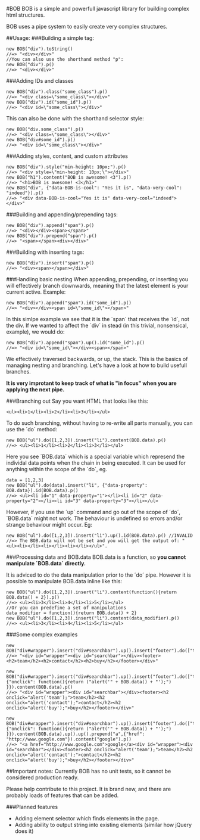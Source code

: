 #BOB
BOB is a simple and powerfull javascript library for building complex html structures. 

BOB uses a pipe system to easily create very complex structures.

##Usage:
###Building a simple tag:
    
    new BOB("div").toString() 
    //=> "<div></div>"
    //You can also use the shorthand method "p":
    new BOB("div").p()
    //=> "<div></div>"

###Adding IDs and classes
	
	new BOB("div").class("some_class").p()
    //=> "<div class=\"some_class\"></div>"
    new BOB("div").id("some_id").p()
    //=> "<div id=\"some_class\"></div>"

This can also be done with the shorthand selector style:

    new BOB("div.some_class").p()
    //=> "<div class=\"some_class\"></div>"
    new BOB("div#some_id").p()
    //=> "<div id=\"some_class\"></div>"

###Adding styles, content, and custom attributes
	
	new BOB("div").style("min-height: 10px;").p()
    //=> "<div style=\"min-height: 10px;\"></div>"
    new BOB("h1").content("BOB is awesome! <3").p()
    //=> "<h1>BOB is awesome! <3</h1>"
    new BOB("div", {"data-BOB-is-cool": "Yes it is", "data-very-cool": "indeed"}).p()
    //=> "<div data-BOB-is-cool="Yes it is" data-very-cool="indeed"></div>"

###Building and appending/prepending tags:

    new BOB("div").append("span").p()
    //=> "<div></div><span></span>"
    new BOB("div").prepend("span").p()
    //=> "<span></span><div></div>"

###Building with inserting tags:

    new BOB("div").insert("span").p()
    //=> "<div><span></span></div>"



###Handling basic nesting
When appending, prepending, or inserting you will effectively branch downwards, meaning that the latest element is your current active. Example:

	new BOB("div").append("span").id("some_id").p()
	//=> "<div></div><span id=\"some_id\"></span>"

In this simlpe example we see that it is the ´span´ that receives the ´id´, not the div. If we wanted to affect the ´div´ in stead (in this trivial, nonsensical, example), we would do:

	new BOB("div").append("span").up().id("some_id").p()
	//=> "<div id=\"some_id\"></div><span></span>"	

We effectively traversed backwards, or up, the stack. This is the basics of managing nesting and branching. Let's have a look at how to build usefull branches.

**It is very improtant to keep track of what is "in focus" when you are applying the next pipe.**


###Branching out
Say you want HTML that looks like this:

    <ul><li>1</li><li>2</li><li>3</li></ul>

To do such branching, without having to re-write all parts manually, you can use the ´do´ method:

    new BOB("ul").do([1,2,3]).insert("li").content(BOB.data).p()
    //=> <ul><li>1</li><li>2</li><li>3</li></ul>

Here you see ´BOB.data´ which is a special variable which represend the individal data points when the chain in being executed. It can be used for anything within the scope of the ´do´, eg.
	
	data = [1,2,3]
    new BOB("ul").do(data).insert("li", {"data-property": BOB.data}).id(BOB.data).p()
    //=> <ul><li id="1" data-property="1"></li><li id="2" data-property="2"></li><li id="3" data-property="3"></li></ul>

However, if you use the ´up´ command and go out of the scope of ´do´, ´BOB.data´ might not work. The behaviour is undefined so errors and/or strange behaviour might occur. Eg:

	new BOB("ul").do([1,2,3]).insert("li").up().id(BOB.data).p() //INVALID
    //=> The BOB.data will not be set and you will get the output of: "<ul><li></li><li></li><li></li></ul>".

###Processing data and BOB.data
BOB.data is a function, so **you cannot manipulate ´BOB.data´ directly.**

It is adviced to do the data manipulation prior to the ´do´ pipe. However it is possible to manipulate BOB.data inline like this:

	new BOB("ul").do([1,2,3]).insert("li").content(function(){return BOB.data() + 2}).p()
    //=> <ul><li>3</li><li>4</li><li>5</li></ul>
    //Or you can predefine a set of manipulations
    data_modifier = function(){return BOB.data() + 2}
    new BOB("ul").do([1,2,3]).insert("li").content(data_modifier).p()
    //=> <ul><li>3</li><li>4</li><li>5</li></ul>



###Some complex examples

	new BOB("div#wrapper").insert("div#searchbar").up().insert("footer").do(["team","contact","buy"]).insert("h2").content(BOB.data).p()
	//=> "<div id="wrapper"><div id="searchbar"></div><footer><h2>team</h2><h2>contact</h2><h2>buy</h2></footer></div>"

	new BOB("div#wrapper").insert("div#searchbar").up().insert("footer").do(["team","contact","buy"]).insert("h2",{"onclick": function(){return ("alert('" + BOB.data() + "');") }}).content(BOB.data).p()
	//=> "<div id="wrapper"><div id="searchbar"></div><footer><h2 onclick="alert('team');">team</h2><h2 onclick="alert('contact');">contact</h2><h2 onclick="alert('buy');">buy</h2></footer></div>"

	new BOB("div#wrapper").insert("div#searchbar").up().insert("footer").do(["team","contact","buy"]).insert("h2",{"onclick": function(){return ("alert('" + BOB.data() + "');") }}).content(BOB.data).up().up().prepend("a",{"href": "http://www.google.com"}).content("google").p()
	//=> "<a href="http://www.google.com">google</a><div id="wrapper"><div id="searchbar"></div><footer><h2 onclick="alert('team');">team</h2><h2 onclick="alert('contact');">contact</h2><h2 onclick="alert('buy');">buy</h2></footer></div>"




##Important notes:
Currently BOB has no unit tests, so it cannot be considered production ready. 

Please help contribute to this project. It is brand new, and there are probably loads of features that can be added. 

###Planned features

 - Adding element selector which finds elements in the page.
 - Adding ability to output string into existing elements (similar how jQuery does it)

